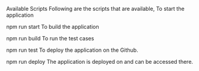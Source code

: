 Available Scripts
Following are the scripts that are available,
To start the application

npm run start
To build the application

npm run build
To run the test cases

npm run test
To deploy the application on the Github.

npm run deploy
The application is deployed on and can be accessed there.
